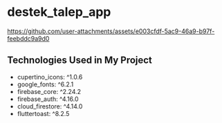 # destek_talep_app



https://github.com/user-attachments/assets/e003cfdf-5ac9-46a9-b97f-feebddc9a9d0



## Technologies Used in My Project
  * cupertino_icons: ^1.0.6
  * google_fonts: ^6.2.1
  * firebase_core: ^2.24.2
  * firebase_auth: ^4.16.0
  * cloud_firestore: ^4.14.0
  * fluttertoast: ^8.2.5
